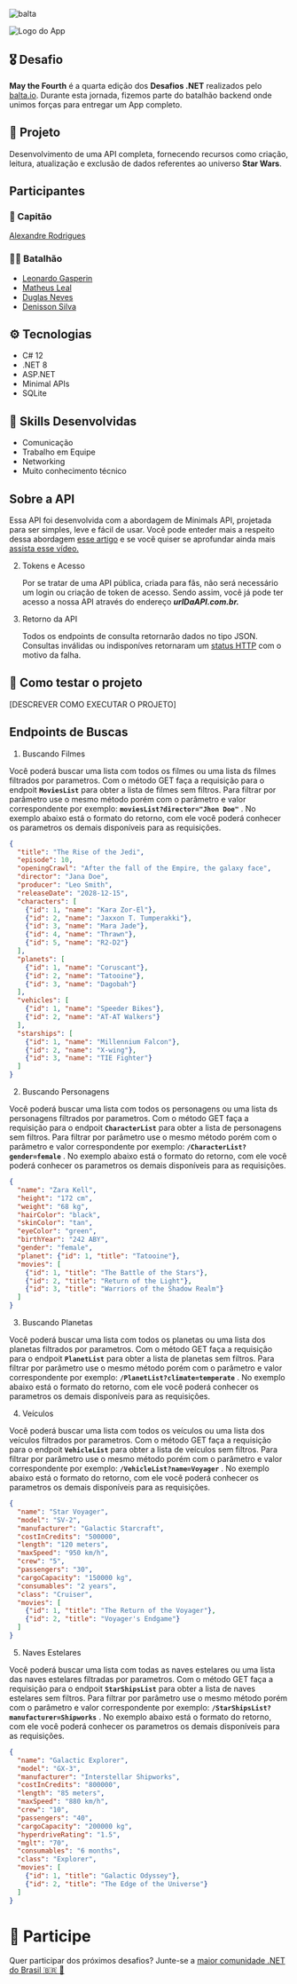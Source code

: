 ![balta](https://baltaio.blob.core.windows.net/static/images/dark/balta-logo.svg)

![Logo do App](https://github.com/balta-io/desafio-balta-may-the-fourth-backend/assets/965305/880fab7e-3998-4a0d-98ad-1d6ffc11298b)

## 🎖️ Desafio
**May the Fourth** é a quarta edição dos **Desafios .NET** realizados pelo [balta.io](https://balta.io). Durante esta jornada, fizemos parte do batalhão backend onde unimos forças para entregar um App completo.

## 📱 Projeto
Desenvolvimento de uma API completa, fornecendo recursos como criação, leitura, atualização e exclusão de dados referentes ao universo **Star Wars**.

## Participantes
### 🚀 Capitão
[Alexandre Rodrigues](https://github.com/DoufaDev)

### 💂‍♀️ Batalhão
* [Leonardo Gasperin](https://github.com/leonardoGasperin)
* [Matheus Leal](https://github.com/Matheusleal)
* [Duglas Neves](https://github.com/DoufaDev)
* [Denisson Silva](https://github.com/DoufaDev)

## ⚙️ Tecnologias
* C# 12
* .NET 8
* ASP.NET
* Minimal APIs
* SQLite

## 🥋 Skills Desenvolvidas
* Comunicação
* Trabalho em Equipe
* Networking
* Muito conhecimento técnico

## Sobre a API

   Essa API foi desenvolvida com a abordagem de Minimals API, projetada para ser simples, leve e fácil de usar. Você pode enteder mais a respeito dessa abordagem [esse artigo](https://blog.balta.io/aspnet-minimal-apis/) e se você quiser se aprofundar ainda mais [assista esse vídeo.](https://youtu.be/s_ihuUjnsec)
    
2. Tokens e Acesso    

    Por se tratar de uma API pública, criada para fãs, não será necessário um login ou criação de token de acesso. Sendo assim, você já pode ter acesso a nossa API através do endereço ***urlDaAPI.com.br.***
    
3. Retorno da API    

    Todos os endpoints de consulta retornarão dados no tipo JSON. Consultas inválidas ou indisponíves retornaram um [status HTTP](https://developer.mozilla.org/pt-BR/docs/Web/HTTP/Status) com o motivo da falha.

## 🧪 Como testar o projeto
[DESCREVER COMO EXECUTAR O PROJETO]

## Endpoints de Buscas
1. Buscando Filmes

Você poderá buscar uma lista com todos os filmes ou uma lista ds filmes filtrados por parametros. Com o método GET faça a requisição para o endpoit **`MoviesList`** para obter a lista de filmes sem filtros. Para filtrar por parâmetro use o mesmo método porém com o parâmetro e valor correspondente por exemplo: **`moviesList?director="Jhon Doe"`** . No exemplo abaixo está o formato do retorno, com ele você poderá conhecer os parametros os demais disponíveis para as requisições.

```json
{
  "title": "The Rise of the Jedi",
  "episode": 10,
  "openingCrawl": "After the fall of the Empire, the galaxy face",
  "director": "Jana Doe",
  "producer": "Leo Smith",
  "releaseDate": "2028-12-15",
  "characters": [
    {"id": 1, "name": "Kara Zor-El"},
    {"id": 2, "name": "Jaxxon T. Tumperakki"},
    {"id": 3, "name": "Mara Jade"},
    {"id": 4, "name": "Thrawn"},
    {"id": 5, "name": "R2-D2"}
  ],
  "planets": [
    {"id": 1, "name": "Coruscant"},
    {"id": 2, "name": "Tatooine"},
    {"id": 3, "name": "Dagobah"}
  ],
  "vehicles": [
    {"id": 1, "name": "Speeder Bikes"},
    {"id": 2, "name": "AT-AT Walkers"}
  ],
  "starships": [
    {"id": 1, "name": "Millennium Falcon"},
    {"id": 2, "name": "X-wing"},
    {"id": 3, "name": "TIE Fighter"}
  ]
}
```
2. Buscando Personagens

Você poderá buscar uma lista com todos os personagens ou uma lista ds personagens filtrados por parametros. Com o método GET faça a requisição para o endpoit **`CharacterList`** para obter a lista de personagens sem filtros. Para filtrar por parâmetro use o mesmo método porém com o parâmetro e valor correspondente por exemplo: **`/CharacterList?gender=female`** . No exemplo abaixo está o formato do retorno, com ele você poderá conhecer os parametros os demais disponíveis para as requisições.

``` json
{
  "name": "Zara Kell",
  "height": "172 cm",
  "weight": "68 kg",
  "hairColor": "black",
  "skinColor": "tan",
  "eyeColor": "green",
  "birthYear": "242 ABY",
  "gender": "female",
  "planet": {"id": 1, "title": "Tatooine"},
  "movies": [
    {"id": 1, "title": "The Battle of the Stars"},
    {"id": 2, "title": "Return of the Light"},
    {"id": 3, "title": "Warriors of the Shadow Realm"}
  ]
}
```


3. Buscando Planetas

Você poderá buscar uma lista com todos os planetas ou uma lista dos planetas filtrados por parametros. Com o método GET faça a requisição para o endpoit **`PlanetList`** para obter a lista de planetas sem filtros. Para filtrar por parâmetro use o mesmo método porém com o parâmetro e valor correspondente por exemplo: **`/PlanetList?climate=temperate`** . No exemplo abaixo está o formato do retorno, com ele você poderá conhecer os parametros os demais disponíveis para as requisições.

4. Veículos

Você poderá buscar uma lista com todos os veículos ou uma lista dos veículos filtrados por parametros. Com o método GET faça a requisição para o endpoit **`VehicleList`** para obter a lista de veículos sem filtros. Para filtrar por parâmetro use o mesmo método porém com o parâmetro e valor correspondente por exemplo: **`/VehicleList?name=Voyager`** . No exemplo abaixo está o formato do retorno, com ele você poderá conhecer os parametros os demais disponíveis para as requisições.

```json
{
  "name": "Star Voyager",
  "model": "SV-2",
  "manufacturer": "Galactic Starcraft",
  "costInCredits": "500000",
  "length": "120 meters",
  "maxSpeed": "950 km/h",
  "crew": "5",
  "passengers": "30",
  "cargoCapacity": "150000 kg",
  "consumables": "2 years",
  "class": "Cruiser",
  "movies": [
    {"id": 1, "title": "The Return of the Voyager"},
    {"id": 2, "title": "Voyager's Endgame"}
  ]
}
```

5. Naves Estelares

Você poderá buscar uma lista com todas as naves estelares ou uma lista das naves estelares filtradas por parametros. Com o método GET faça a requisição para o endpoit **`StarShipsList`** para obter a lista de naves estelares sem filtros. Para filtrar por parâmetro use o mesmo método porém com o parâmetro e valor correspondente por exemplo: **`/StarShipsList?manufacturer=Shipworks`** . No exemplo abaixo está o formato do retorno, com ele você poderá conhecer os parametros os demais disponíveis para as requisições.

```json
{
  "name": "Galactic Explorer",
  "model": "GX-3",
  "manufacturer": "Interstellar Shipworks",
  "costInCredits": "800000",
  "length": "85 meters",
  "maxSpeed": "880 km/h",
  "crew": "10",
  "passengers": "40",
  "cargoCapacity": "200000 kg",
  "hyperdriveRating": "1.5",
  "mglt": "70",
  "consumables": "6 months",
  "class": "Explorer",
  "movies": [
    {"id": 1, "title": "Galactic Odyssey"},
    {"id": 2, "title": "The Edge of the Universe"}
  ] 
}
```






# 💜 Participe
Quer participar dos próximos desafios? Junte-se a [maior comunidade .NET do Brasil 🇧🇷 💜](https://balta.io/discord)

